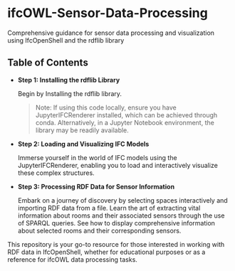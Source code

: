 # ifcOWL-Sensor-Data-Processing
 Comprehensive guidance for sensor data processing and visualization using IfcOpenShell and the rdflib library

## Table of Contents

- **Step 1: Installing the rdflib Library**

  Begin by Installing the rdflib library.

  > Note: If using this code locally, ensure you have JupyterIFCRenderer installed, which can be achieved through conda. Alternatively, in a Jupyter Notebook environment, the library may be readily available.

- **Step 2: Loading and Visualizing IFC Models**

  Immerse yourself in the world of IFC models using the JupyterIFCRenderer, enabling you to load and interactively visualize these complex structures.

  

- **Step 3: Processing RDF Data for Sensor Information**

  Embark on a journey of discovery by selecting spaces interactively and importing RDF data from a file. Learn the art of extracting vital information about rooms and their associated sensors through the use of SPARQL queries. See how to display comprehensive information about selected rooms and their corresponding sensors.

This repository is your go-to resource for those interested in working with RDF data in IfcOpenShell, whether for educational purposes or as a reference for ifcOWL data processing tasks.
